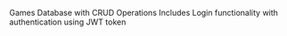 Games Database with CRUD Operations
Includes Login functionality with authentication using JWT token
